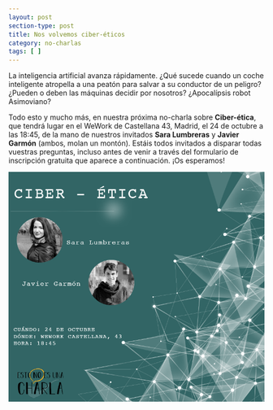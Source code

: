 ```yaml
---
layout: post
section-type: post
title: Nos volvemos ciber-éticos
category: no-charlas
tags: [ ]
---
```


La inteligencia artificial avanza rápidamente.
¿Qué sucede cuando un coche inteligente atropella a una peatón para salvar a su conductor de un peligro?
¿Pueden o deben las máquinas decidir por nosotros? ¿Apocalípsis robot Asimoviano?

Todo esto y mucho más, en nuestra próxima no-charla sobre
**Ciber-ética**, que tendrá lugar en el WeWork de Castellana 43, Madrid, el 24 de octubre a las 18:45,
de la mano de nuestros invitados **Sara Lumbreras** y **Javier Garmón** (ambos, molan un montón).
Estáis todos invitados a disparar todas vuestras preguntas, incluso antes de venir a través del formulario de inscripción gratuita que aparece a continuación. ¡Os esperamos!

<!-- <a class="superboton" href="https://www.eventbrite.es/e/entradas-esto-no-es-una-charla-sobre-economia-circular-49741912399">Consigue tu entrada</a> -->

<img src="/img/carteles/ciberetica.png" alt="EstoNoEsUnaCharla" style="width: 550px;"/>
